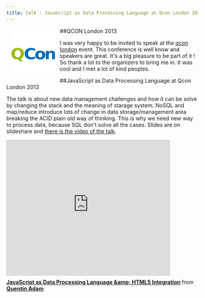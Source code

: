 ```yaml
---
title: talk : JavaScript as Data Processing Language at Qcon London 2013
---
```


<img src="/site_content/logo_qcon_0.png" style="float:left;margin:10px;width:120px" />

##QCON London 2013

I was very happy to be invited to speak at the [qcon london](http://www.qconlondon.com/) event. This conference is well know and speakers are great. It's a big pleasure to be part of it ! So thank a lot to the organizers to bring me in. It was cool and I met a lot of kind peoples.


##JavaScript as Data Processing Language at Qcon London 2013

The talk is about new data management challenges and how it can be solve by changing the stack and the meaning of starage system. NoSQL and map/reduce introduce lots of change in data storage/management area breaking the ACID plain old way of thinking. This is why we need new way to process data, because SQL don't solve all the cases. Slides are on slideshare and [there is the video of the talk](http://www.infoq.com/presentations/javascript-data-processing-html5).

<iframe src="http://www.slideshare.net/slideshow/embed_code/17011515" width="427" height="356" frameborder="0" marginwidth="0" marginheight="0" scrolling="no" style="border:1px solid #CCC;border-width:1px 1px 0;margin-bottom:5px" allowfullscreen webkitallowfullscreen mozallowfullscreen> </iframe> <div style="margin-bottom:5px"> <strong> <a href="http://www.slideshare.net/quentinadam/javascript-as-data-processing-language-html5-integration" title="JavaScript as Data Processing Language &amp;amp; HTML5 Integration" target="_blank">JavaScript as Data Processing Language &amp;amp; HTML5 Integration</a> </strong> from <strong><a href="http://www.slideshare.net/quentinadam" target="_blank">Quentin Adam</a></strong> </div>


